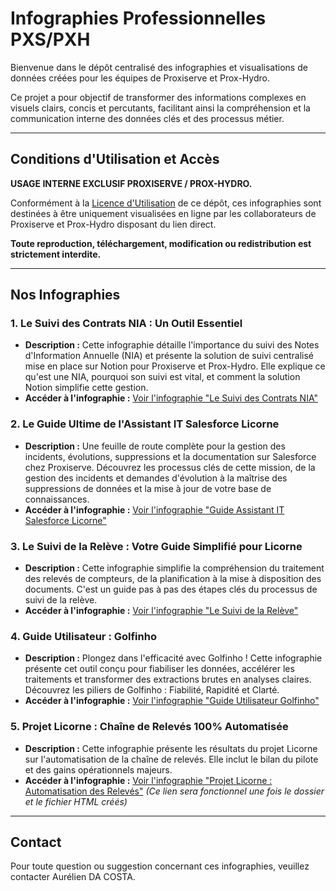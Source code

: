 # Infographies Professionnelles PXS/PXH

Bienvenue dans le dépôt centralisé des infographies et visualisations de données créées pour les équipes de Proxiserve et Prox-Hydro.

Ce projet a pour objectif de transformer des informations complexes en visuels clairs, concis et percutants, facilitant ainsi la compréhension et la communication interne des données clés et des processus métier.

---

## Conditions d'Utilisation et Accès

**USAGE INTERNE EXCLUSIF PROXISERVE / PROX-HYDRO.**

Conformément à la [Licence d'Utilisation](LICENSE.md) de ce dépôt, ces infographies sont destinées à être uniquement visualisées en ligne par les collaborateurs de Proxiserve et Prox-Hydro disposant du lien direct.

**Toute reproduction, téléchargement, modification ou redistribution est strictement interdite.**

---

## Nos Infographies

### 1. Le Suivi des Contrats NIA : Un Outil Essentiel

* **Description :** Cette infographie détaille l'importance du suivi des Notes d'Information Annuelle (NIA) et présente la solution de suivi centralisé mise en place sur Notion pour Proxiserve et Prox-Hydro. Elle explique ce qu'est une NIA, pourquoi son suivi est vital, et comment la solution Notion simplifie cette gestion.
* **Accéder à l'infographie :** [Voir l'infographie "Le Suivi des Contrats NIA"](https://cosmofilou.github.io/infographies_px/le_suivi_des_contrats_nia/index.html)

### 2. Le Guide Ultime de l'Assistant IT Salesforce Licorne

* **Description :** Une feuille de route complète pour la gestion des incidents, évolutions, suppressions et la documentation sur Salesforce chez Proxiserve. Découvrez les processus clés de cette mission, de la gestion des incidents et demandes d'évolution à la maîtrise des suppressions de données et la mise à jour de votre base de connaissances.
* **Accéder à l'infographie :** [Voir l'infographie "Guide Assistant IT Salesforce Licorne"](https://cosmofilou.github.io/infographies_px/le_guide_ultime_assistant_it_salesforce_licorne/index.html)

### 3. Le Suivi de la Relève : Votre Guide Simplifié pour Licorne

* **Description :** Cette infographie simplifie la compréhension du traitement des relevés de compteurs, de la planification à la mise à disposition des documents. C'est un guide pas à pas des étapes clés du processus de suivi de la relève.
* **Accéder à l'infographie :** [Voir l'infographie "Le Suivi de la Relève"](https://cosmofilou.github.io/infographies_px/le_suivi_de_la_releve/index.html)

### 4. Guide Utilisateur : Golfinho

* **Description :** Plongez dans l'efficacité avec Golfinho ! Cette infographie présente cet outil conçu pour fiabiliser les données, accélérer les traitements et transformer des extractions brutes en analyses claires. Découvrez les piliers de Golfinho : Fiabilité, Rapidité et Clarté.
* **Accéder à l'infographie :** [Voir l'infographie "Guide Utilisateur Golfinho"](https://cosmofilou.github.io/infographies_px/guide_utilisateur_golfinho/index.html)

### 5. Projet Licorne : Chaîne de Relevés 100% Automatisée

* **Description :** Cette infographie présente les résultats du projet Licorne sur l'automatisation de la chaîne de relevés. Elle inclut le bilan du pilote et des gains opérationnels majeurs.
* **Accéder à l'infographie :** [Voir l'infographie "Projet Licorne : Automatisation des Relevés"](https://cosmofilou.github.io/infographies_px/projet_licorne_chaine_releves_automatisee/index.html)
    *(Ce lien sera fonctionnel une fois le dossier et le fichier HTML créés)*

---

## Contact

Pour toute question ou suggestion concernant ces infographies, veuillez contacter Aurélien DA COSTA.
